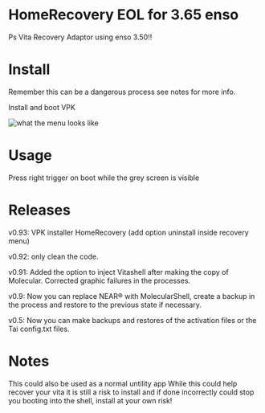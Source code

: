 # HomeRecovery EOL for 3.65 enso
Ps Vita Recovery Adaptor using enso 3.50!!

# Install
Remember this can be a dangerous process see notes for more info.

Install and boot VPK

![what the menu looks like](https://fotos.subefotos.com/6460fb0313ce58757add98669831e18bo.jpg "The Menu")

# Usage
Press right trigger on boot while the grey screen is visible

# Releases
v0.93: VPK installer HomeRecovery (add option uninstall inside recovery menu)

v0.92: only clean the code.

v0.91: Added the option to inject Vitashell after making the copy of Molecular. Corrected graphic failures in the processes.
                                            
v0.9: Now you can replace NEAR® with MolecularShell, create a backup in the process and restore to the previous state if necessary.

v0.5: Now you can make backups and restores of the activation files or the Tai config.txt files.

# Notes
This could also be used as a normal untility app
While this could help recover your vita it is still a risk to install and if done incorrectly could stop you booting into the shell, install at your own risk!
